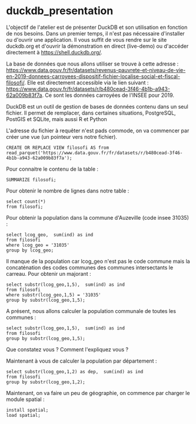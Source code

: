 # duckdb_presentation

L'objectif de l'atelier est de présenter DuckDB et son utilisation en fonction de nos besoins.
Dans  un premier temps, il n'est pas nécessaire d'installer ou d'ouvrir une application. Il vous suffit de vous rendre sur le site duckdb.org et d'ouvrir la démonstration en direct (live-demo) ou d'accéder directement à https://shell.duckdb.org/.

La base de données que nous allons utiliser se trouve à cette adresse : https://www.data.gouv.fr/fr/datasets/revenus-pauvrete-et-niveau-de-vie-en-2019-donnees-carroyees-dispositif-fichier-localise-social-et-fiscal-filosofi/. Elle est directement accessible via le lien suivant : https://www.data.gouv.fr/fr/datasets/r/b480cead-3f46-4b1b-a943-62a009b83f7a. Ce sont les données carroyées de l'INSEE pour 2019.

DuckDB est un outil de gestion de bases de données contenu dans un seul fichier. Il permet de remplacer, dans certaines situations, PostgreSQL, PostGIS et SQLite, mais aussi R et Python

L'adresse du fichier à requêter n'est pads commode, on va commencer par créer une vue (un pointeur vers notre fichier).
```
CREATE OR REPLACE VIEW filosofi AS from  read_parquet('https://www.data.gouv.fr/fr/datasets/r/b480cead-3f46-4b1b-a943-62a009b83f7a');
```
Pour connaitre le contenu de la table :
```
SUMMARIZE filosofi;
```

Pour obtenir le nombre de lignes dans notre table : 

```
select count(*) 
from filosofi;
```

Pour obtenir la population dans la commune d'Auzeville (code insee 31035) :

```
select lcog_geo,  sum(ind) as ind 
from filosofi
where lcog_geo = '31035'
group by lcog_geo;
```

Il manque de la population car lcog_geo n'est pas le code commune mais la concaténation des codes communes des communes intersectants le carreau. Pour obtenir un majorant :
```
select substr(lcog_geo,1,5),  sum(ind) as ind 
from filosofi
where substr(lcog_geo,1,5) = '31035'
group by substr(lcog_geo,1,5);
```

A présent, nous allons calculer la population communale de toutes les communes :
```
select substr(lcog_geo,1,5),  sum(ind) as ind 
from filosofi
group by substr(lcog_geo,1,5);
```
Que constatez vous ? Comment l'expliquez vous ? 

Maintenant à vous de calculer la population par département :

```
select substr(lcog_geo,1,2) as dep,  sum(ind) as ind 
from filosofi
group by substr(lcog_geo,1,2);
```

Maintenant, on va faire un peu de géographie, on commence par charger le module spatial :

```
install spatial;
load spatial;
```

















